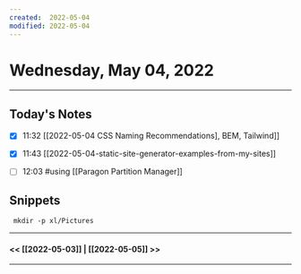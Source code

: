 ```yaml
---
created:  2022-05-04
modified: 2022-05-04
---
```

# Wednesday, May 04, 2022

---


## Today's Notes


- [x] 11:32 [[2022-05-04 CSS Naming Recommendations], BEM, Tailwind]]
- [x] 11:43 [[2022-05-04-static-site-generator-examples-from-my-sites]]
- [ ] 12:03 #using [[Paragon Partition Manager]]



## Snippets
```
 mkdir -p xl/Pictures
`````



---
#### << [[2022-05-03]] | [[2022-05-05]] >>
---

